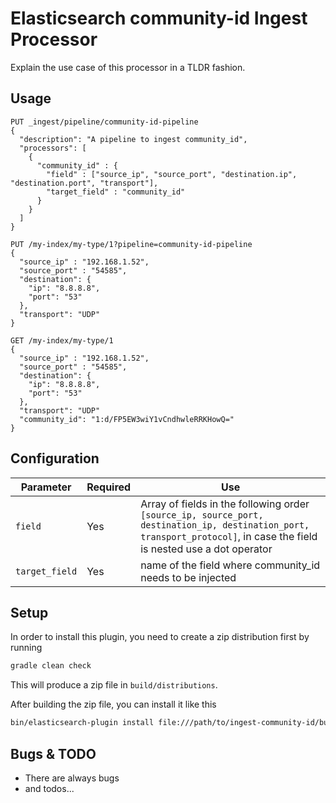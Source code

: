 # Elasticsearch community-id Ingest Processor

Explain the use case of this processor in a TLDR fashion.

## Usage


```
PUT _ingest/pipeline/community-id-pipeline
{
  "description": "A pipeline to ingest community_id",
  "processors": [
    {
      "community_id" : {
        "field" : ["source_ip", "source_port", "destination.ip", "destination.port", "transport"],
        "target_field" : "community_id"
      }
    }
  ]
}

PUT /my-index/my-type/1?pipeline=community-id-pipeline
{
  "source_ip" : "192.168.1.52",
  "source_port" : "54585",
  "destination": {
    "ip": "8.8.8.8",
    "port": "53"
  },
  "transport": "UDP"
}

GET /my-index/my-type/1
{
  "source_ip" : "192.168.1.52",
  "source_port" : "54585",
  "destination": {
    "ip": "8.8.8.8",
    "port": "53"
  },
  "transport": "UDP"
  "community_id": "1:d/FP5EW3wiY1vCndhwleRRKHowQ="
}
```

## Configuration

| Parameter | Required | Use |
| --- | --- | --- |
|  `field`   | Yes | Array of fields in the following order `[source_ip, source_port, destination_ip, destination_port, transport_protocol]`, in case the field is nested use a dot operator|
| `target_field`  | Yes | name of the field where community_id needs to be injected |

## Setup

In order to install this plugin, you need to create a zip distribution first by running

```bash
gradle clean check
```

This will produce a zip file in `build/distributions`.

After building the zip file, you can install it like this

```bash
bin/elasticsearch-plugin install file:///path/to/ingest-community-id/build/distribution/ingest-community-id-0.0.1-SNAPSHOT.zip
```

## Bugs & TODO

* There are always bugs
* and todos...

